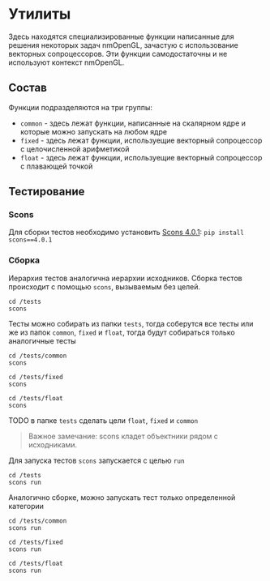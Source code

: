 # Утилиты

Здесь находятся специализированные функции написанные для решения некоторых задач nmOpenGL, зачастую с использование векторных сопроцессоров. Эти функции самодостаточны и не используют контекст nmOpenGL.

## Состав

Функции подразделяются на три группы:
* `common` - здесь лежат функции, написанные на скалярном ядре и которые можно запускать на любом ядре
* `fixed` - здесь лежат функции, используещие векторный сопроцессор с целочисленной арифметикой
* `float` - здесь лежат функции, используещие векторный сопроцессор с плавающей точкой

## Тестирование

### Scons

Для сборки тестов необходимо установить [Scons 4.0.1](https://www.scons.org/doc/production/HTML/scons-user.html#chap-build-install): `pip install scons==4.0.1`


### Сборка
Иерархия тестов аналогична иерархии исходников. Сборка тестов происходит с помощью `scons`, вызываемым без целей. 

```
cd /tests
scons
```

Тесты можно собирать из папки `tests`, тогда соберутся все тесты или же из папок `common`, `fixed` и `float`, тогда будут собираться только аналогичные тесты

```
cd /tests/common
scons
```
```
cd /tests/fixed
scons
```
```
cd /tests/float
scons
```

TODO в папке `tests` сделать цели `float`, `fixed` и `common` 

> Важное замечание: scons кладет объектники рядом с исходниками.

Для запуска тестов `scons` запускается с целью `run`

```
cd /tests
scons run
```

Аналогично сборке, можно запускать тест только определенной категории

```
cd /tests/common
scons run
```
```
cd /tests/fixed
scons run
```
```
cd /tests/float
scons run
```
